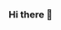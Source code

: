 ### Hi there 👋

<!--
**franzisu/franzisu** is a ✨ _special_ ✨ repository because its `README.md` (this file) appears on your GitHub profile.

Here are some ideas to get you started:

- 🔭 I’m currently working on buidling a Github account
- 🌱 I’m currently learning how Github works
- 👯 I’m looking to collaborate on coursework in AerE 361
- 🤔 I’m looking for help with learning C coding
- 💬 Ask me about cars!
- 📫 How to reach me: via my email franzisu2franzisu@iastate.edu 
- ⚡ Fun fact: Steel is harder than Titanium.
-->
